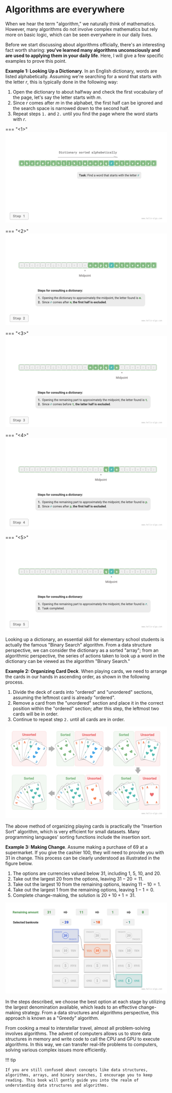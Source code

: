 # Algorithms are everywhere

When we hear the term "algorithm," we naturally think of mathematics. However, many algorithms do not involve complex mathematics but rely more on basic logic, which can be seen everywhere in our daily lives.

Before we start discussing about algorithms officially, there's an interesting fact worth sharing: **you've learned many algorithms unconsciously and are used to applying them in your daily life**. Here, I will give a few specific examples to prove this point.

**Example 1: Looking Up a Dictionary**. In an English dictionary, words are listed alphabetically. Assuming we're searching for a word that starts with the letter $r$, this is typically done in the following way:

1. Open the dictionary to about halfway and check the first vocabulary of the page, let's say the letter starts with $m$.
2. Since $r$ comes after $m$ in the alphabet, the first half can be ignored and the search space is narrowed down to the second half.
3. Repeat steps `1.` and `2.` until you find the page where the word starts with $r$.

=== "<1>"
    ![Process of Looking Up a Dictionary](algorithms_are_everywhere.assets/binary_search_dictionary_step1.png)

=== "<2>"
    ![Binary Search in Dictionary Step 2](algorithms_are_everywhere.assets/binary_search_dictionary_step2.png)

=== "<3>"
    ![Binary Search in Dictionary Step 3](algorithms_are_everywhere.assets/binary_search_dictionary_step3.png)

=== "<4>"
    ![Binary Search in Dictionary Step 4](algorithms_are_everywhere.assets/binary_search_dictionary_step4.png)

=== "<5>"
    ![Binary Search in Dictionary Step 5](algorithms_are_everywhere.assets/binary_search_dictionary_step5.png)

Looking up a dictionary, an essential skill for elementary school students is actually the famous "Binary Search" algorithm. From a data structure perspective, we can consider the dictionary as a sorted "array"; from an algorithmic perspective, the series of actions taken to look up a word in the dictionary can be viewed as the algorithm "Binary Search."

**Example 2: Organizing Card Deck**. When playing cards, we need to arrange the cards in our hands in ascending order, as shown in the following process.

1. Divide the deck of cards into "ordered" and "unordered" sections, assuming the leftmost card is already "ordered".
2. Remove a card from the "unordered" section and place it in the correct position within the "ordered" section; after this step, the leftmost two cards will be in order.
3. Continue to repeat step `2.` until all cards are in order.

![Process of Sorting a Deck of Cards](algorithms_are_everywhere.assets/playing_cards_sorting.png)

The above method of organizing playing cards is practically the "Insertion Sort" algorithm, which is very efficient for small datasets. Many programming languages' sorting functions include the insertion sort.

**Example 3: Making Change**. Assume making a purchase of $69$ at a supermarket. If you give the cashier $100$, they will need to provide you with $31$ in change. This process can be clearly understood as illustrated in the figure below.

1. The options are currencies valued below $31$, including $1$, $5$, $10$, and $20$.
2. Take out the largest $20$ from the options, leaving $31 - 20 = 11$.
3. Take out the largest $10$ from the remaining options, leaving $11 - 10 = 1$.
4. Take out the largest $1$ from the remaining options, leaving $1 - 1 = 0$.
5. Complete change-making, the solution is $20 + 10 + 1 = 31$.

![Process of making change](algorithms_are_everywhere.assets/greedy_change.png)

In the steps described, we choose the best option at each stage by utilizing the largest denomination available, which leads to an effective change-making strategy. From a data structures and algorithms perspective, this approach is known as a "Greedy" algorithm.

From cooking a meal to interstellar travel, almost all problem-solving involves algorithms. The advent of computers allows us to store data structures in memory and write code to call the CPU and GPU to execute algorithms. In this way, we can transfer real-life problems to computers, solving various complex issues more efficiently.

!!! tip

    If you are still confused about concepts like data structures, algorithms, arrays, and binary searches, I encourage you to keep reading. This book will gently guide you into the realm of understanding data structures and algorithms.
